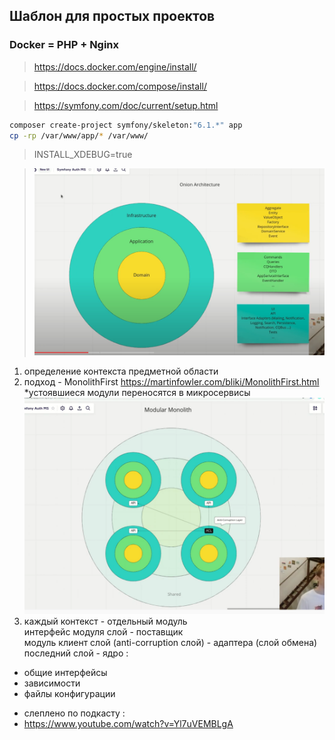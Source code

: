 ## Шаблон для простых проектов

### Docker = PHP + Nginx

>https://docs.docker.com/engine/install/

>https://docs.docker.com/compose/install/

>https://symfony.com/doc/current/setup.html

```bash
composer create-project symfony/skeleton:"6.1.*" app
cp -rp /var/www/app/* /var/www/
```

>INSTALL_XDEBUG=true

>![img.png](README/img.png)
1. определение контекста предметной области
2. подход - MonolithFirst
https://martinfowler.com/bliki/MonolithFirst.html
*устоявшиеся модули переносятся в микросервисы
![img_1.png](README/img_1.png)
3. каждый контекст - отдельный модуль<br>
 интерфейс модуля слой - поставщик<br>
модуль клиент слой (anti-corruption слой) - адаптера (слой обмена)<br>
последний слой - ядро : <br>
- общие интерфейсы <br>
- зависимости<br>
- файлы конфигурации<br>




+ слеплено по подкасту : 
+ https://www.youtube.com/watch?v=Yl7uVEMBLgA
